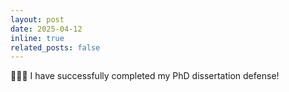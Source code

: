 ```yaml
---
layout: post
date: 2025-04-12
inline: true
related_posts: false
---
```


🎉🎉🎉 I have successfully completed my PhD dissertation defense!
